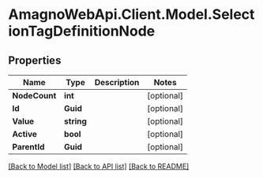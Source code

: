 
# AmagnoWebApi.Client.Model.SelectionTagDefinitionNode

## Properties

Name | Type | Description | Notes
------------ | ------------- | ------------- | -------------
**NodeCount** | **int** |  | [optional] 
**Id** | **Guid** |  | [optional] 
**Value** | **string** |  | [optional] 
**Active** | **bool** |  | [optional] 
**ParentId** | **Guid** |  | [optional] 

[[Back to Model list]](../README.md#documentation-for-models)
[[Back to API list]](../README.md#documentation-for-api-endpoints)
[[Back to README]](../README.md)

